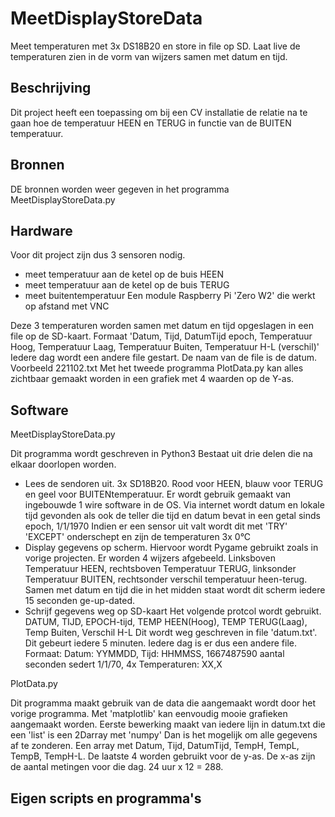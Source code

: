 # MeetDisplayStoreData
Meet temperaturen met 3x DS18B20 en store in file op SD. Laat live de temperaturen zien in de vorm van wijzers samen met datum en tijd.

## Beschrijving
Dit project heeft een toepassing om bij een CV installatie de relatie na te gaan hoe de temperatuur HEEN en TERUG in functie van de BUITEN temperatuur.

## Bronnen
DE bronnen worden weer gegeven in het programma MeetDisplayStoreData.py

## Hardware
Voor dit project zijn dus 3 sensoren nodig.
- meet temperatuur aan de ketel op de buis HEEN
- meet temperatuur aan de ketel op de buis TERUG
- meet buitentemperatuur
Een module Raspberry Pi 'Zero W2' die werkt op afstand met VNC  

Deze 3 temperaturen worden samen met datum en tijd opgeslagen in een file op de SD-kaart.
Formaat 'Datum, Tijd, DatumTijd epoch, Temperatuur Hoog, Temperatuur Laag, Temperatuur Buiten, Temperatuur H-L (verschil)'
Iedere dag wordt een andere file gestart. De naam van de file is de datum. Voorbeeld 221102.txt 
Met het tweede programma PlotData.py kan alles zichtbaar gemaakt worden in een grafiek met 4 waarden op de Y-as.

## Software
MeetDisplayStoreData.py

Dit programma wordt geschreven in Python3
Bestaat uit drie delen die na elkaar doorlopen worden.
 - Lees de sendoren uit. 3x SD18B20. Rood voor HEEN, blauw voor TERUG en geel voor BUITENtemperatuur.
    Er wordt gebruik gemaakt van ingebouwde 1 wire software in de OS.
    Via internet wordt datum en lokale tijd gevonden als ook de teller die tijd en datum bevat in een getal sinds epoch, 1/1/1970
    Indien er een sensor uit valt wordt dit met 'TRY' 'EXCEPT' onderschept en zijn de temperaturen 3x 0°C  
 - Display gegevens op scherm. Hiervoor wordt Pygame gebruikt zoals in vorige projecten.
    Er worden 4 wijzers afgebeeld. Linksboven Temperatuur HEEN, rechtsboven Temperatuur TERUG, linksonder Temperatuur BUITEN, 
    rechtsonder verschil temperatuur heen-terug. Samen met datum en tijd die in het midden staat wordt dit scherm iedere 15 seconden ge-up-dated.
 - Schrijf gegevens weg op SD-kaart
    Het volgende protcol wordt gebruikt. DATUM, TIJD, EPOCH-tijd, TEMP HEEN(Hoog), TEMP TERUG(Laag), Temp Buiten, Verschil H-L
    Dit wordt weg geschreven in file 'datum.txt'. Dit gebeurt iedere 5 minuten. Iedere dag is er dus een andere file.
    Formaat: Datum: YYMMDD, Tijd: HHMMSS, 1667487590 aantal seconden sedert 1/1/70, 4x Temperaturen: XX,X

PlotData.py

Dit programma maakt gebruik van de data die aangemaakt wordt door het vorige programma. Met 'matplotlib' kan eenvoudig mooie grafieken aangemaakt worden.
Eerste bewerking maakt van iedere lijn in datum.txt die een 'list' is een 2Darray met 'numpy'
Dan is het mogelijk om alle gegevens af te zonderen. Een array met Datum, Tijd, DatumTijd, TempH, TempL, TempB, TempH-L.
De laatste 4 worden gebruikt voor de y-as. De x-as zijn de aantal metingen voor die dag. 24 uur x 12 = 288.




## Eigen scripts en programma's
